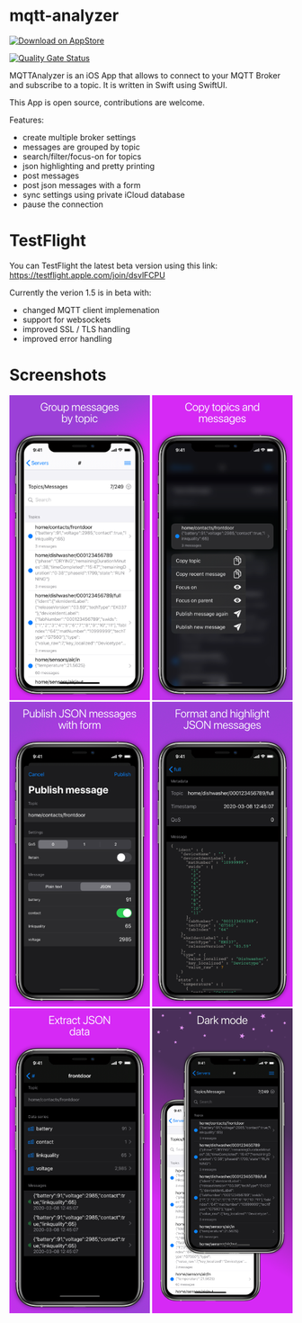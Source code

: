 # mqtt-analyzer

<a href="https://apps.apple.com/de/app/mqttanalyzer/id1493015317?mt=8">![Download on AppStore](https://linkmaker.itunes.apple.com/en-us/badge-lrg.svg?releaseDate=2020-01-07&kind=iossoftware&bubble=apple_music)</a>

[![Quality Gate Status](https://sonarcloud.io/api/project_badges/measure?project=philipparndt_mqtt-analyzer&metric=alert_status)](https://sonarcloud.io/dashboard?id=philipparndt_mqtt-analyzer)

MQTTAnalyzer is an iOS App that allows to connect to your MQTT Broker and
subscribe to a topic. It is written in Swift using SwiftUI.

This App is open source, contributions are welcome.

Features:
- create multiple broker settings
- messages are grouped by topic
- search/filter/focus-on for topics
- json highlighting and pretty printing
- post messages
- post json messages with a form
- sync settings using private iCloud database
- pause the connection

# TestFlight

You can TestFlight the latest beta version using this link:
https://testflight.apple.com/join/dsvlFCPU

Currently the verion 1.5 is in beta with:
- changed MQTT client implemenation
- support for websockets
- improved SSL / TLS handling
- improved error handling

# Screenshots

![Screenshot 1](screenshot-1.png)
![Screenshot 2](screenshot-2.png)
![Screenshot 3](screenshot-3.png)
![Screenshot 4](screenshot-4.png)
![Screenshot 5](screenshot-5.png)
![Screenshot 5](screenshot-6.png)


